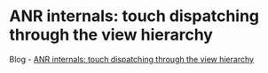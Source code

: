 


# ANR internals: touch dispatching through the view hierarchy

Blog - [ANR internals: touch dispatching through the view hierarchy](https://blog.p-y.wtf/anr-internals-touch-dispatching-through-the-view-hierarchy)



